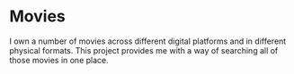 # Movies

I own a number of movies across different digital platforms and in different physical formats. This project provides me with a way of searching all of those movies in one place.

